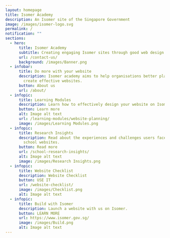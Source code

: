 ```yaml
---
layout: homepage
title: Isomer Academy
description: An Isomer site of the Singapore Government
image: /images/isomer-logo.svg
permalink: /
notification: ""
sections:
  - hero:
      title: Isomer Academy
      subtitle: Creating engaging Isomer sites through good web design practices
      url: /contact-us/
      background: /images/Banner.png
  - infobar:
      title: Do more with your website
      description: Isomer academy aims to help organisations better plan, design, and
        create effective websites.
      button: About us
      url: /about/
  - infopic:
      title: Learning Modules
      description: Learn how to effectively design your website on Isomer.
      button: Learn more
      alt: Image alt text
      url: /learning-modules/website-planning/
      image: /images/Learning Modules.png
  - infopic:
      title: Research Insights
      description: Read about the experiences and challenges users face on current
        school websites.
      button: Read more
      url: /school-research-insights/
      alt: Image alt text
      image: /images/Research Insights.png
  - infopic:
      title: Website Checklist
      description: Website Checklist
      button: USE IT
      url: /website-checklist/
      image: /images/Checklist.png
      alt: Image alt text
  - infopic:
      title: Build with Isomer
      description: Launch a website with us on Isomer.
      button: LEARN MORE
      url: https://www.isomer.gov.sg/
      image: /images/Build.png
      alt: Image alt text
---
```

